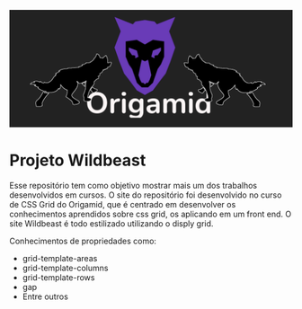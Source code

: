 ![Wolf_Origamid](./img/logo_origamid_wolf.png)

# Projeto Wildbeast

Esse repositório tem como objetivo mostrar mais um dos trabalhos desenvolvidos em cursos. O site do repositório foi desenvolvido no curso de CSS Grid do Origamid, que é centrado em desenvolver os conhecimentos aprendidos sobre css grid, os aplicando em um front end. O site Wildbeast é todo estilizado utilizando o disply grid.

Conhecimentos de propriedades como:

- grid-template-areas
- grid-template-columns
- grid-template-rows
- gap
- Entre outros
